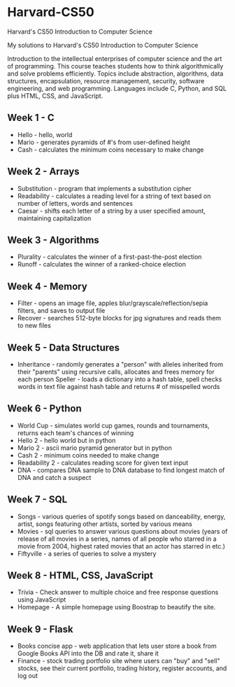 # Harvard-CS50

Harvard's CS50 Introduction to Computer Science 

My solutions to Harvard's CS50 Introduction to Computer Science

Introduction to the intellectual enterprises of computer science and the art of programming. This course teaches students how to think algorithmically and solve problems efficiently. Topics include abstraction, algorithms, data structures, encapsulation, resource management, security, software engineering, and web programming. Languages include C, Python, and SQL plus HTML, CSS, and JavaScript.

## Week 1 - C

   - Hello - hello, world
   - Mario - generates pyramids of #'s from user-defined height
   - Cash - calculates the minimum coins necessary to make change

## Week 2 - Arrays

   - Substitution - program that implements a substitution cipher
   - Readability - calculates a reading level for a string of text based on number of letters, words and sentences
   - Caesar - shifts each letter of a string by a user specified amount, maintaining capitalization

## Week 3 - Algorithms

   - Plurality - calculates the winner of a first-past-the-post election
   - Runoff - calculates the winner of a ranked-choice election

## Week 4 - Memory

   - Filter - opens an image file, apples blur/grayscale/reflection/sepia filters, and saves to output file
   - Recover - searches 512-byte blocks for jpg signatures and reads them to new files

## Week 5 - Data Structures

   - Inheritance - randomly generates a "person" with alleles inherited from their "parents" using recursive calls, allocates and frees memory for each person
    Speller - loads a dictionary into a hash table, spell checks words in text file against hash table and returns # of misspelled words

## Week 6 - Python

   - World Cup - simulates world cup games, rounds and tournaments, returns each team's chances of winning
   - Hello 2 - hello world but in python
   - Mario 2 - ascii mario pyramid generator but in python
   - Cash 2 - minimum coins needed to make change
   - Readability 2 - calculates reading score for given text input
   - DNA - compares DNA sample to DNA database to find longest match of DNA and catch a suspect

## Week 7 - SQL

   - Songs - various queries of spotify songs based on danceability, energy, artist, songs featuring other artists, sorted by various means
   - Movies - sql queries to answer various questions about movies (years of release of all movies in a series, names of all people who starred in a movie from 2004, highest rated movies that an actor has starred in etc.)
   - Fiftyville - a series of queries to solve a mystery

## Week 8 - HTML, CSS, JavaScript

   - Trivia - Check answer to multiple choice and free response questions using JavaScript
   - Homepage - A simple homepage using Boostrap to beautify the site.

## Week 9 - Flask

   - Books concise app - web application that lets user store a book from Google Books API into the DB and rate it, share it
   - Finance - stock trading portfolio site where users can "buy" and "sell" stocks, see their current portfolio, trading history, register accounts, and log out
